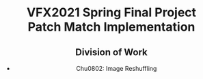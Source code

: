 <center> <h1> VFX2021 Spring Final Project <br> Patch Match Implementation </h1> <center>

## Division of Work

* Chu0802: Image Reshuffling
